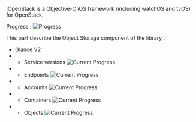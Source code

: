 IOpenStack is a Objective-C iOS framework (including watchOS and tvOS) for OpenStack.

Progress : ![Progress](http://progressed.io/bar/20)


This part describe the Object Storage component of the library :

+ Glance V2
+ + Service versions ![Current Progress](http://progressed.io/bar/0)
+ + Endpoints ![Current Progress](http://progressed.io/bar/0)
+ + Accounts ![Current Progress](http://progressed.io/bar/0)
+ + Containers ![Current Progress](http://progressed.io/bar/75)
+ + Objects ![Current Progress](http://progressed.io/bar/70)